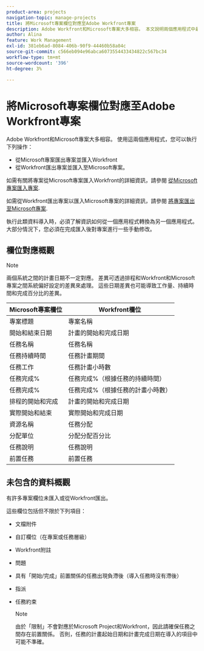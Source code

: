 ```yaml
---
product-area: projects
navigation-topic: manage-projects
title: 將Microsoft專案欄位對應至Adobe Workfront專案
description: Adobe Workfront和Microsoft專案大多相容。 本文說明兩個應用程式中最常見的專案欄位如何彼此對應。
author: Alina
feature: Work Management
exl-id: 381eb6ad-8084-406b-90f9-44460b58a04c
source-git-commit: c566eb094e96abca6073554433434822c567bc34
workflow-type: tm+mt
source-wordcount: '396'
ht-degree: 3%

---
```


# 將Microsoft專案欄位對應至Adobe Workfront專案

Adobe Workfront和Microsoft專案大多相容。 使用這兩個應用程式，您可以執行下列操作：

* 從Microsoft專案匯出專案並匯入Workfront
* 從Workfront匯出專案並匯入至Microsoft專案。 

如需有關將專案從Microsoft專案匯入Workfront的詳細資訊，請參閱 [從Microsoft專案匯入專案](../../../manage-work/projects/create-projects/import-project-from-ms-project.md).

如需從Workfront匯出專案以匯入Microsoft專案的詳細資訊，請參閱 [將專案匯出至Microsoft專案](../../../manage-work/projects/manage-projects/export-project-to-ms-project.md).

執行此類資料導入時，必須了解資訊如何從一個應用程式轉換為另一個應用程式。 大部分情況下，您必須在完成匯入後對專案進行一些手動修改。 

## 欄位對應概觀

>[!NOTE]
>
>兩個系統之間的計畫日期不一定對應。 差異可透過排程和Workfront和Microsoft專案之間系統偏好設定的差異來處理。 這些日期差異也可能導致工作量、持續時間和完成百分比的差異。

| **Microsoft專案欄位** | **Workfront欄位** |
|---|---|
| 專案標題 | 專案名稱 |
| 開始和結束日期 | 計畫的開始和完成日期 |
| 任務名稱 | 任務名稱 |
| 任務持續時間 | 任務計畫期間 |
| 任務工作 | 任務計畫小時數 |
| 任務完成% | 任務完成%（根據任務的持續時間） |
| 任務完成% | 任務完成%（根據任務的計畫小時數） |
| 排程的開始和完成 | 計畫的開始和完成日期 |
| 實際開始和結束 | 實際開始和完成日期 |
| 資源名稱 | 任務分配 |
| 分配單位 | 分配分配百分比 |
| 任務說明 | 任務說明 |
| 前置任務 | 前置任務 |

## 未包含的資料概觀

有許多專案欄位未匯入或從Workfront匯出。

這些欄位包括但不限於下列項目：

* 文檔附件
* 自訂欄位（在專案或任務層級）
* Workfront附註
* 問題
* 具有「開始/完成」前置關係的任務出現負滯後（導入任務時沒有滯後）
* 指派
* 任務約束

   >[!NOTE]
   由於「限制」不會對應於Microsoft Project和Workfront，因此請確保任務之間存在前置關係。 否則，任務的計畫起始日期和計畫完成日期在導入的項目中可能不準確。 
